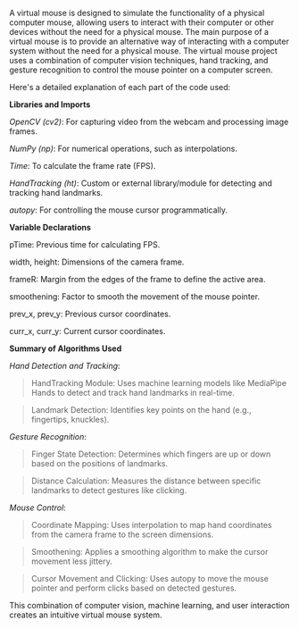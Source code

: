 A virtual mouse is designed to simulate the functionality of a physical computer mouse, allowing users to interact with their computer or other devices without the need for a physical mouse. The main purpose of a virtual mouse is to provide an alternative way of interacting with a computer system without the need for a physical mouse.
The virtual mouse project uses a combination of computer vision techniques, hand tracking, and gesture recognition to control the mouse pointer on a computer screen. 

Here's a detailed explanation of each part of the code used:


**Libraries and Imports**

_OpenCV (cv2)_: For capturing video from the webcam and processing image frames.

_NumPy (np)_: For numerical operations, such as interpolations.

_Time_: To calculate the frame rate (FPS).

_HandTracking (ht)_: Custom or external library/module for detecting and tracking hand landmarks.

_autopy_: For controlling the mouse cursor programmatically.


**Variable Declarations**

pTime: Previous time for calculating FPS.

width, height: Dimensions of the camera frame.

frameR: Margin from the edges of the frame to define the active area.

smoothening: Factor to smooth the movement of the mouse pointer.

prev_x, prev_y: Previous cursor coordinates.

curr_x, curr_y: Current cursor coordinates.


**Summary of Algorithms Used**

_Hand Detection and Tracking_:

>HandTracking Module: Uses machine learning models like MediaPipe Hands to detect and track hand landmarks in real-time.

>Landmark Detection: Identifies key points on the hand (e.g., fingertips, knuckles).

_Gesture Recognition_:

>Finger State Detection: Determines which fingers are up or down based on the positions of landmarks.

>Distance Calculation: Measures the distance between specific landmarks to detect gestures like clicking.

_Mouse Control_:

>Coordinate Mapping: Uses interpolation to map hand coordinates from the camera frame to the screen dimensions.

>Smoothening: Applies a smoothing algorithm to make the cursor movement less jittery.

>Cursor Movement and Clicking: Uses autopy to move the mouse pointer and perform clicks based on detected gestures.

This combination of computer vision, machine learning, and user interaction creates an intuitive virtual mouse system.
